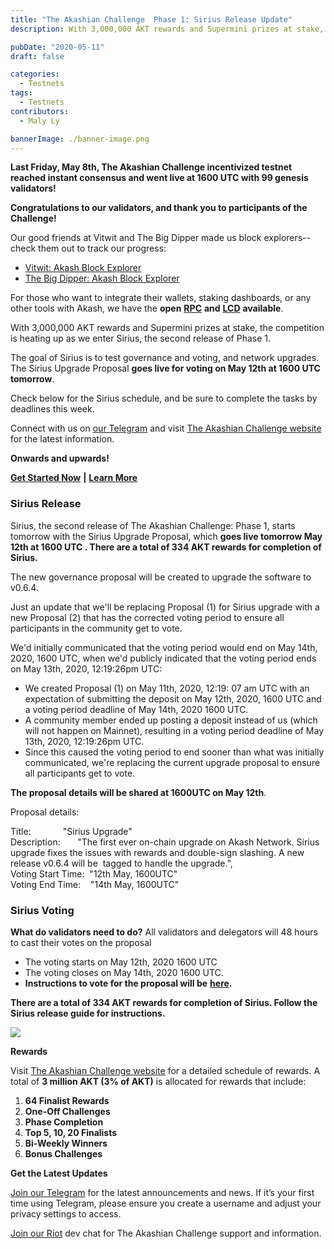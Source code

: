 ```yaml
---
title: "The Akashian Challenge  Phase 1: Sirius Release Update"
description: With 3,000,000 AKT rewards and Supermini prizes at stake, the competition is heating up as we enter Sirius, the second release of Phase 1.

pubDate: "2020-05-11"
draft: false

categories:
  - Testnets
tags:
  - Testnets
contributors:
  - Maly Ly

bannerImage: ./banner-image.png
---
```


**Last Friday, May 8th, The Akashian Challenge incentivized testnet reached instant consensus and went live at 1600 UTC with 99 genesis validators!**

**Congratulations to our validators, and thank you to participants of the Challenge!**

Our good friends at Vitwit and The Big Dipper made us block explorers--check them out to track our progress:

- [Vitwit: Akash Block Explorer](https://akash.aneka.io/)
- [The Big Dipper: Akash Block Explorer](https://testnet.akash.bigdipper.live/)

For those who want to integrate their wallets, staking dashboards, or any other tools with Akash, we have the **open** [**RPC**](http://akash-rpc.vitwit.com:26657) **and** [**LCD**](http://akash-lcd.vitwit.com:1317) **available**.

With 3,000,000 AKT rewards and Supermini prizes at stake, the competition is heating up as we enter Sirius, the second release of Phase 1.

The goal of Sirius is to test governance and voting, and network upgrades. The Sirius Upgrade Proposal **goes live for voting on May 12th at 1600 UTC tomorrow**.

Check below for the Sirius schedule, and be sure to complete the tasks by deadlines this week.

Connect with us on [our Telegram](https://t.me/AkashNW) and visit [The Akashian Challenge website](https://akash.network/challenge/) for the latest information.

**Onwards and upwards!**

[**Get Started Now**](https://docs.akash.network/akashian/phase1) **|** [**Learn More**](https://akash.network/challenge/)

### **Sirius Release**

Sirius, the second release of The Akashian Challenge: Phase 1, starts tomorrow with the Sirius Upgrade Proposal, which **goes live tomorrow May 12th at 1600 UTC . There are a total of 334 AKT rewards for completion of Sirius.**

The new governance proposal will be created to upgrade the software to v0.6.4.

Just an update that we'll be replacing Proposal (1) for Sirius upgrade with a new Proposal (2) that has the corrected voting period to ensure all participants in the community get to vote.

We'd initially communicated that the voting period would end on May 14th, 2020, 1600 UTC, when we'd publicly indicated that the voting period ends on May 13th, 2020, 12:19:26pm UTC:

- We created Proposal (1) on May 11th, 2020, 12:19: 07 am UTC with an expectation of submitting the deposit on May 12th, 2020, 1600 UTC and a voting period deadline of May 14th, 2020 1600 UTC.
- A community member ended up posting a deposit instead of us (which will not happen on Mainnet), resulting in a voting period deadline of May 13th, 2020, 12:19:26pm UTC.
- Since this caused the voting period to end sooner than what was initially communicated, we're replacing the current upgrade proposal to ensure all participants get to vote.

**The proposal details will be shared at 1600UTC on May 12th**.

Proposal details:

Title:             "Sirius Upgrade"  
Description:       "The first ever on-chain upgrade on Akash Network. Sirius upgrade fixes the issues with rewards and double-sign slashing. A new release v0.6.4 will be  tagged to handle the upgrade.",  
Voting Start Time:  "12th May, 1600UTC"  
Voting End Time:    "14th May, 1600UTC"

### **Sirius Voting**

**What do validators need to do?** All validators and delegators will 48 hours to cast their votes on the proposal

- The voting starts on May 12th, 2020 1600 UTC
- The voting closes on May 14th, 2020 1600 UTC.
- **Instructions to vote for the proposal will be** [**here**](https://docs.akash.network/akashian/phase1)**.**

**There are a total of 334 AKT rewards for completion of Sirius. Follow the Sirius release guide for instructions.**

![](https://www.datocms-assets.com/45776/1620922422-screen-shot-2020-05-11-at-12-20-24-pm.png)

**Rewards**

Visit [The Akashian Challenge website](https://akash.network/blog/the-akashian-challenge-incentivized-testnet-live/) for a detailed schedule of rewards. A total of **3 million AKT (3% of AKT)** is allocated for rewards that include:

1.  **64 Finalist Rewards**
2.  **One-Off Challenges**
3.  **Phase Completion**
4.  **Top 5, 10, 20 Finalists**
5.  **Bi-Weekly Winners**
6.  **Bonus Challenges**

**Get the Latest Updates**

[Join our Telegram](https://t.me/AkashNW) for the latest announcements and news. If it’s your first time using Telegram, please ensure you create a username and adjust your privacy settings to access.

[Join our Riot](https://riot.im/app/#/room/#akashnet:matrix.org) dev chat for The Akashian Challenge support and information.
